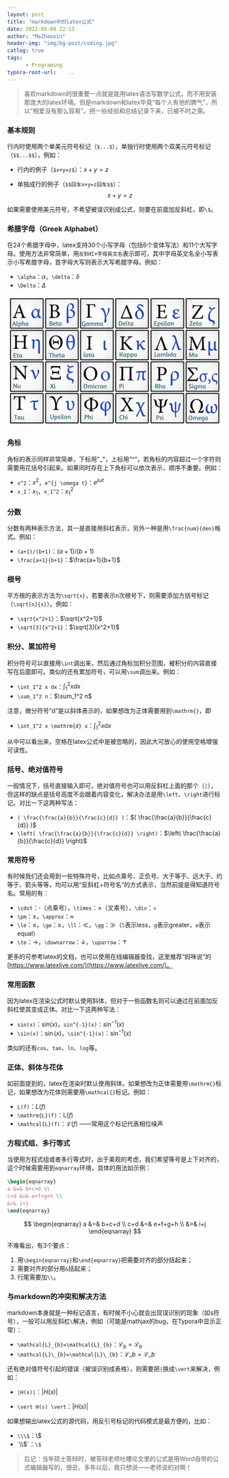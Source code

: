 ```yaml
---
layout: post
title: "markdown中的latex公式"
date: 2022-05-09 22:13
author: "MaZhaoxin"
header-img: "img/bg-post/coding.jpg"
catlog: true
tags:
      - Programing
typora-root-url:	..
---
```


> 喜欢markdown的很重要一点就是能用latex语法写数学公式，而不用安装那庞大的latex环境。但是markdown和latex毕竟“每个人有他的脾气”，所以“相爱没有那么容易”。把一些经验和总结记录下来，已被不时之需。

### 基本规则

行内时使用两个单美元符号标记（`$...$`），单独行时使用两个双美元符号标记（`$$...$$`），例如：

- 行内的例子（`$x+y=z$`）：$x+y=z$ 

- 单独成行的例子（`$$回车x+y=z回车$$`）：
  $$
  x+y=z
  $$

如果需要使用美元符号，不希望被误识别成公式，则要在前面加反斜杠，即`\$`。

### 希腊字母（Greek Alphabet）

在24个希腊字母中，latex支持30个小写字母（包括6个变体写法）和11个大写字母。使用方法非常简单，用`反斜杠+字母英文名`表示即可，其中字母英文名全小写表示小写希腊字母，首字母大写则表示大写希腊字母。例如：

- `\alpha`：$\alpha$，`\delta`：$\delta$
- `\Delta`：$\Delta$

![greek_aphabet](/img/in-post/2022-05-09-latex_in_markdown.assets/greek_letters.jpg)

### 角标

角标的表示同样非常简单，下标用"_"，上标用“^”，若角标的内容超过一个字符则需要用花括号引起来。如果同时存在上下角标可以依次表示，顺序不重要。例如：

- `x^2`：$x^2$，`e^{j \omega t}`：$e^{j\omega t}$
- `x_1`：$x_1$，`x_1^2`：$x_1^2$

### 分数

分数有两种表示方法，其一是直接用斜杠表示，另外一种是用`\frac{num}{den}`格式。例如：

- `(a+1)/(b+1)`：$(a+1)/(b+1)$
- `\frac{a+1}{b+1}`：$\frac{a+1}{b+1}$

### 根号

平方根的表示方法为`\sqrt{x}`，若要表示n次根号下，则需要添加方括号标记（`\sqrt[n]{x}`）。例如：

- `\sqrt{x^2+1}`：$\sqrt{x^2+1}$
- `\sqrt[3]{x^2+1}`：$\sqrt[3]{x^2+1}$

### 积分、累加符号

积分符号可以直接用`\int`调出来，然后通过角标加积分范围，被积分的内容直接写在后面即可。类似的还有累加符号，可以用`\sum`调出来。例如：

- `\int_1^2 x dx`：$\int_1^2 x dx$
- `\sum_1^2 n`：$\sum_1^2 n$

注意，微分符号“d“是以斜体表示的，如果想改为正体需要用到`\mathrm{}`，即

- `\int_1^2 x \mathrm{d} x`：$\int_1^2 x \mathrm{d} x$

从中可以看出来，空格在latex公式中是被忽略的，因此大可放心的使用空格增强可读性。

### 括号、绝对值符号

一般情况下，括号直接输入即可，绝对值符号也可以用反斜杠上面的那个（`|`），但这样的缺点是括号高度不会跟着内容变化，解决办法是用`\left`、`\right`进行标记。对比一下这两种写法：

- `( \frac{\frac{a}{b}}{\frac{c}{d}} )`：$( \frac{\frac{a}{b}}{\frac{c}{d}} )$
- `\left( \frac{\frac{a}{b}}{\frac{c}{d}} \right)`：$\left( \frac{\frac{a}{b}}{\frac{c}{d}} \right)$

### 常用符号

有时候我们还会用到一些特殊符号，比如点乘号、正负号、大于等于、远大于、约等于、箭头等等，均可以用“反斜杠+符号名”的方式表示，当然前提是得知道符号名。常用的有：

- `\cdot`：$\cdot$（点乘号），`\times`：$\times$（叉乘号），`\div`：$\div$
- `\pm`：$\pm$，`\approx`：$\approx$
- `\le`：$\le$，`\ge`：$\ge$，`\ll`：$\ll$，`\gg`：$\gg$（`l`表示less，`g`表示greater，`e`表示equal）
- `\to`：$\to$，`\downarrow`：$\downarrow$，`\uparrow`：$\uparrow$

更多的可参考latex的文档，也可以使用在线编辑器查找，这里推荐“妈咪说”的[https://www.latexlive.com/](https://www.latexlive.com/)。

### 常用函数

因为latex在渲染公式时默认使用斜体，但对于一些函数名则可以通过在前面加反斜杠使其变成正体。对比一下这两种写法：

- `sin(x)`：$sin(x)$，`sin^{-1}(x)`：$sin^{-1}(x)$
- `\sin(x)`：$\sin(x)$，`\sin^{-1}(x)`：$\sin^{-1}(x)$

类似的还有`cos`、`tan`、`ln`、`log`等。

### 正体、斜体与花体

如前面提到的，latex在渲染时默认使用斜体，如果想改为正体需要用`\mathrm{}`标记，如果想改为花体则需要用`\mathcal{}`标记。例如：

- `L(f)`：$L(f)$
- `\mathrm{L}(f)`：$\mathrm{L}(f)$
- `\mathcal{L}(f)`：$\mathcal{L}(f)$ ——常用这个标记代表相位噪声

### 方程式组、多行等式

当使用方程式组或者多行等式时，出于美观的考虑，我们希望等号是上下对齐的，这个时候需要用到`eqnarray`环境，具体的用法如示例：

```latex
\begin{eqnarray}
a &=& b+c+d \\
c+d &=& e+f+g+h \\
&>& i+j
\end{eqnarray}
```

$$
\begin{eqnarray}
a &=& b+c+d \\
c+d &=& e+f+g+h \\
&>& i+j
\end{eqnarray}
$$

不难看出，有3个要点：

1. 用`\begin{eqnarray}`和`\end{eqnarray}`把需要对齐的部分括起来；
2. 需要对齐的部分用`&`括起来；
3. 行尾需要加`\\`。

### 与markdown的冲突和解决方法

markdown本身就是一种标记语言，有时候不小心就会出现误识别的现象（如`$`符号），一般可以用反斜杠`\`解决，例如（可能是mathjax的bug，在Typora中显示正常）：

- `\mathcal{L}_{b}=\mathcal{L}_{b}`：$\mathcal{L}_{b}=\mathcal{L}_{b}$
- `\mathcal{L}\_{b}=\mathcal{L}\_{b}`：$\mathcal{L}\_{b}=\mathcal{L}\_{b}$

还有绝对值符号引起的错误（被误识别成表格），则需要把`|`换成`\vert`来解决，例如：

- `|H(s)|`：$|H(s)|$

- `\vert H(s) \vert`：$\vert H(s) \vert$

如果想输出latex公式的源代码，用反引号标记的代码模式是最方便的，比如：

- `\\\$`：\\\$
- \`\\\\$\`：`\$`

> 后记：当年硕士答辩时，被答辩老师吐槽论文里的公式是用Word自带的公式编辑器写的，很丑。多年以后，我只想说——老师说的对啊！